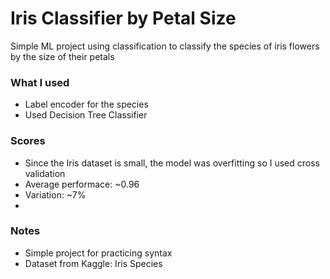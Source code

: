 # Iris Classifier by Petal Size
Simple ML project using classification to classify the species of iris flowers by the size of their petals

### What I used
- Label encoder for the species
- Used Decision Tree Classifier

### Scores
- Since the Iris dataset is small, the model was overfitting so I used cross validation
- Average performace: ~0.96
- Variation: ~7%
- 
### Notes
- Simple project for practicing syntax
- Dataset from Kaggle: Iris Species

